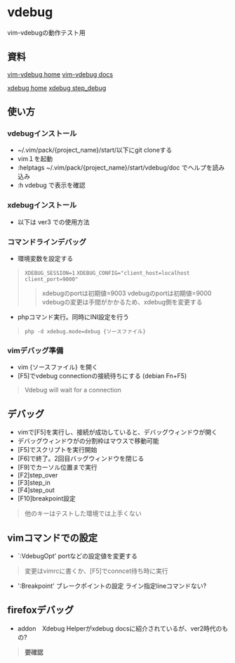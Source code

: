 # vdebug

vim-vdebugの動作テスト用

## 資料

[vim-vdebug home](https://github.com/vim-vdebug/vdebug)
[vim-vdebug docs](https://github.com/vim-vdebug/vdebug/blob/master/doc/Vdebug.txt)

[xdebug home](https://xdebug.org/)
[xdebug step_debug](https://xdebug.org/docs/step_debug)

## 使い方

### vdebugインストール

- ~/.vim/pack/{project_name}/start/以下にgit cloneする
- vim１を起動
- :helptags ~/.vim/pack/{project_name}/start/vdebug/doc でヘルプを読み込み
- :h vdebug で表示を確認

### xdebugインストール

- 以下は ver3 での使用方法

### コマンドラインデバッグ

- 環境変数を設定する

> `XDEBUG_SESSION=1`
> `XDEBUG_CONFIG="client_host=localhost client_port=9000"`
>> xdebugのportは初期値=9003
>> vdebugのportは初期値=9000
>> vdebugの変更は手間がかかるため、xdebug側を変更する

- phpコマンド実行。同時にINI設定を行う

> `php -d xdebug.mode=debug {ソースファイル}`

### vimデバッグ準備

- vim {ソースファイル} を開く
- [F5]でvdebug connectionの接続待ちにする (debian Fn+F5)

> Vdebug will wait for a connection


## デバッグ

- vimで[F5]を実行し、接続が成功していると、デバッグウィンドウが開く
- デバッグウィンドウがの分割枠はマウスで移動可能
- [F5]でスクリプトを実行開始
- [F6]で終了。2回目バッグウィンドウを閉じる
- [F9]でカーソル位置まで実行
- [F2]step_over
- [F3]step_in
- [F4]step_out
- [F10]breakpoint設定

> 他のキーはテストした環境では上手くない

## vimコマンドでの設定

- `:VdebugOpt' portなどの設定値を変更する
> 変更はvimrcに書くか、[F5]でconncet待ち時に実行

- ':Breakpoint' ブレークポイントの設定 ライン指定lineコマンドない?


## firefoxデバッグ

- addon　Xdebug Helperがxdebug docsに紹介されているが、ver2時代のもの?
> __要確認__







